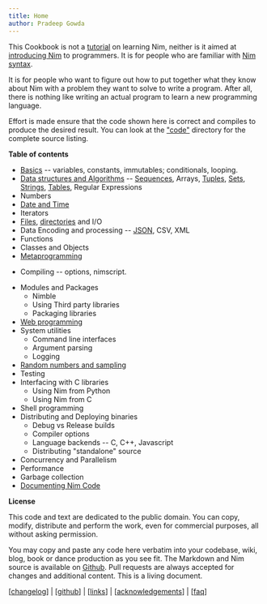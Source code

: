 ```yaml
---
title: Home
author: Pradeep Gowda
---
```


This Cookbook is not a [tutorial](https://nim-lang.org/docs/tut1.html) on learning Nim, neither is it aimed at [introducing Nim](http://howistart.org/posts/nim/1/index.html) to programmers. It is for people who are familiar with [Nim syntax](https://nim-lang.org/docs/manual.html).

It is for people who want to figure out how to put together what they know about Nim with a problem they want to solve to write a program.
After all, there is nothing like writing an actual program to learn a new programming language.


Effort is made ensure that the code shown here is correct and compiles to produce the desired result. You can look at the ["code"](https://github.com/btbytes/nim-cookbook/tree/master/code) directory for the complete source listing.


**Table of contents**

* [Basics](basics.html) -- variables, constants, immutables; conditionals, looping.
* [Data structures and Algorithms](dsalgo.html) -- [Sequences](sequences.html),  Arrays, [Tuples](tuples.html), [Sets](sets.html), [Strings](strings.html), [Tables](tables.html), Regular Expressions
* Numbers
* [Date and Time](datetime.html)
* Iterators
* [Files](files.html), [directories](dir.html) and I/O
* Data Encoding and processing -- [JSON](json.html), CSV, XML
* Functions
* Classes and Objects
* [Metaprogramming](metaprogramming.html)
+ Compiling -- options, nimscript.
* Modules and Packages
	+ Nimble
	+ Using Third party libraries
	+ Packaging libraries
* [Web programming](web.html)
* System utilities
	+ Command line interfaces
	+ Argument parsing
	+ Logging
* [Random numbers and sampling](random.html)
* Testing
* Interfacing with C libraries
	+ Using Nim from Python
	+ Using Nim from C
* Shell programming
* Distributing and Deploying binaries
	+ Debug vs Release builds
	+ Compiler options
	+ Language backends -- C, C++, Javascript
	+ Distributing "standalone" source
* Concurrency and Parallelism
* Performance
* Garbage collection
* [Documenting Nim Code](docs.html)



**License**

This code and text are dedicated to the public domain. You can copy, modify, distribute and perform the work, even for commercial purposes, all without asking permission.

You may copy and paste any code here verbatim into your codebase, wiki, blog, book or dance production as you see fit. The Markdown and Nim source is available on [Github](https://github.com/btbytes/nim-cookbook/). Pull requests are always accepted for changes and additional content. This is a living document.

[[changelog](changelog.html)] | [[github](https://github.com/btbytes/nim-cookbook/)] | [[links](links.html)] | [[acknowledgements](acknowledgements.html)] | [[faq](faq.html)]
